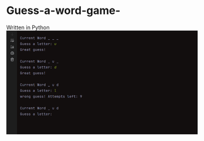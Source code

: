 # Guess-a-word-game-
Written in Python
![alt text](https://github.com/Daulat1249/Guess-a-word-game-/blob/aeae7ce19002424d1c9c59c0ff3e8dec04273b17/Screenshot%202024-11-04%20013014.png)
